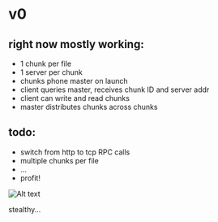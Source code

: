 # v0

## right now mostly working:
*	1 chunk per file
*	1 server per chunk
*	chunks phone master on launch
*	client queries master, receives chunk ID and server addr
*	client can write and read chunks
*	master distributes chunks across chunks

## todo:
*	switch from http to tcp RPC calls
*	multiple chunks per file
*	...
*	profit!

![Alt text](http://lalkaka.com/rusty/StealthFS_logo.png)

stealthy...
